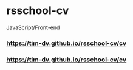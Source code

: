 # rsschool-cv
JavaScript/Front-end
### https://tim-dv.github.io/rsschool-cv/cv
### https://tim-dv.github.io/rsschool-cv/cv
